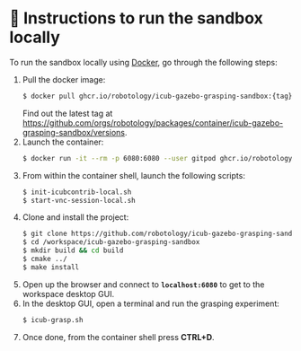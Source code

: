 🔽 Instructions to run the sandbox locally
==========================================

To run the sandbox locally using [Docker](https://www.docker.com), go through the following steps:
1. Pull the docker image:
    ```sh
    $ docker pull ghcr.io/robotology/icub-gazebo-grasping-sandbox:{tag}
    ```
    Find out the latest tag at https://github.com/orgs/robotology/packages/container/icub-gazebo-grasping-sandbox/versions.
1. Launch the container:
    ```sh
    $ docker run -it --rm -p 6080:6080 --user gitpod ghcr.io/robotology/icub-gazebo-grasping-sandbox:{tag}
    ```
1. From within the container shell, launch the following scripts:
    ```sh
    $ init-icubcontrib-local.sh
    $ start-vnc-session-local.sh
    ```
1. Clone and install the project:
    ```sh
    $ git clone https://github.com/robotology/icub-gazebo-grasping-sandbox.git /workspace/icub-gazebo-grasping-sandbox
    $ cd /workspace/icub-gazebo-grasping-sandbox 
    $ mkdir build && cd build
    $ cmake ../
    $ make install
    ```
1. Open up the browser and connect to **`localhost:6080`** to get to the workspace desktop GUI.
1. In the desktop GUI, open a terminal and run the grasping experiment:
   ```sh
   $ icub-grasp.sh
   ```
1. Once done, from the container shell press **CTRL+D**.

